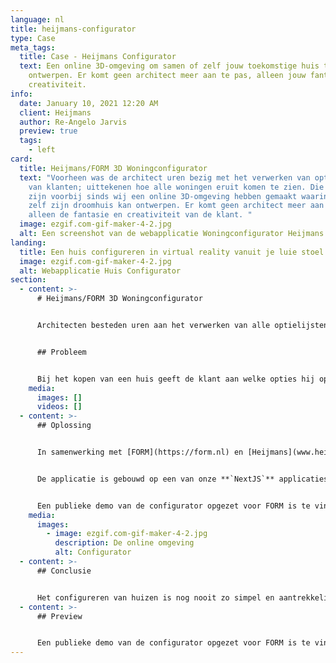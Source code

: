 ```yaml
---
language: nl
title: heijmans-configurator
type: Case
meta_tags:
  title: Case - Heijmans Configurator
  text: Een online 3D-omgeving om samen of zelf jouw toekomstige huis te
    ontwerpen. Er komt geen architect meer aan te pas, alleen jouw fantasie en
    creativiteit.
info:
  date: January 10, 2021 12:20 AM
  client: Heijmans
  author: Re-Angelo Jarvis
  preview: true
  tags:
    - left
card:
  title: Heijmans/FORM 3D Woningconfigurator
  text: "Voorheen was de architect uren bezig met het verwerken van optielijsten
    van klanten; uittekenen hoe alle woningen eruit komen te zien. Die tijden
    zijn voorbij sinds wij een online 3D-omgeving hebben gemaakt waarin de klant
    zelf zijn droomhuis kan ontwerpen. Er komt geen architect meer aan te pas,
    alleen de fantasie en creativiteit van de klant. "
  image: ezgif.com-gif-maker-4-2.jpg
  alt: Een screenshot van de webapplicatie Woningconfigurator Heijmans
landing:
  title: Een huis configureren in virtual reality vanuit je luie stoel.
  image: ezgif.com-gif-maker-4-2.jpg
  alt: Webapplicatie Huis Configurator
section:
  - content: >-
      # Heijmans/FORM 3D Woningconfigurator


      Architecten besteden uren aan het verwerken van alle optielijsten van klanten; uittekenen hoe de woningen eruit komen te zien. Heijmans en FORM vonden dat dit proces veel korter kon en moest. Zij kwamen daarom met het idee van een 3D-woningconfigurator waarin de klant zelf kan ontwerpen hoe zijn droomhuis eruit komt te zien. Er komt geen architect meer aan te pas, alleen de fantasie en creativiteit van de klant. 


      ## Probleem


      Bij het kopen van een huis geeft de klant aan welke opties hij op zijn huis wil, zoals een dakkapel of een uitbouw. De architect moet voor elke klant handmatig een apart ontwerp maken, gebaseerd op de aangegeven opties. Dit proces is onnodig tijdrovend en repetitief, vooral als huizen in grote getallen worden gebouwd. Daarbij zijn klanten minder snel geneigd om een extra optie te kiezen als zij vooraf niet goed kunnen visualiseren hoe het effect eruit zal zien, wat nadelig is voor de partij die de huizen verkoopt (in dit geval Heijmans en FORM).
    media:
      images: []
      videos: []
  - content: >-
      ## Oplossing


      In samenwerking met [FORM](https://form.nl) en [Heijmans](www.heijmans.nl) hebben we een 3D, real-time BIM configurator opgeleverd. Met deze webapplicatie krijgen gebruikers de toekomstige woning in een game engine te zien, waardoor opties goed gevisualiseerd kunnen worden. Dan toch maar een uitbouw of een dakkapel erbij, doordat de klant zelfs kan zien wat de invloed hiervan is. Bijvoorbeeld hoe het licht binnenhuis verandert door een uitbouw. 


      De applicatie is gebouwd op een van onze **`NextJS`** applicaties. De applicatie onttrekt data uit een **`MongoDB`** database. De prijzen worden in real-time berekend op basis van de gekozen opties. Als de klant eenmaal klaar is met configureren, wordt de configuratie opgeslagen. De klant krijgt dan een brochure per mail met daarin de specificaties van de gekozen woning. Verder wordt er een link toegevoegd waarmee de configuratie weer opgevraagd kan worden, om te laten zien aan de kopersbegeleider, of zelf aan relaties van de koper. 


      Een publieke demo van de configurator opgezet voor FORM is te vinden door [hier](https://configurator.form.asrr.nl/projects/form-2020/1) te drukken.
    media:
      images:
        - image: ezgif.com-gif-maker-4-2.jpg
          description: De online omgeving
          alt: Configurator
  - content: >-
      ## Conclusie


      Het configureren van huizen is nog nooit zo simpel en aantrekkelijk geweest door deze tijdsbesparende applicatie die ASRR in samenwerking met FORM en Heijmans heeft gerealiseerd.
  - content: >-
      ## Preview


      Een publieke demo van de configurator opgezet voor FORM is te vinden door [hier](https://configurator.form.asrr.nl/projects/form-2020/1) te drukken.
---
```

